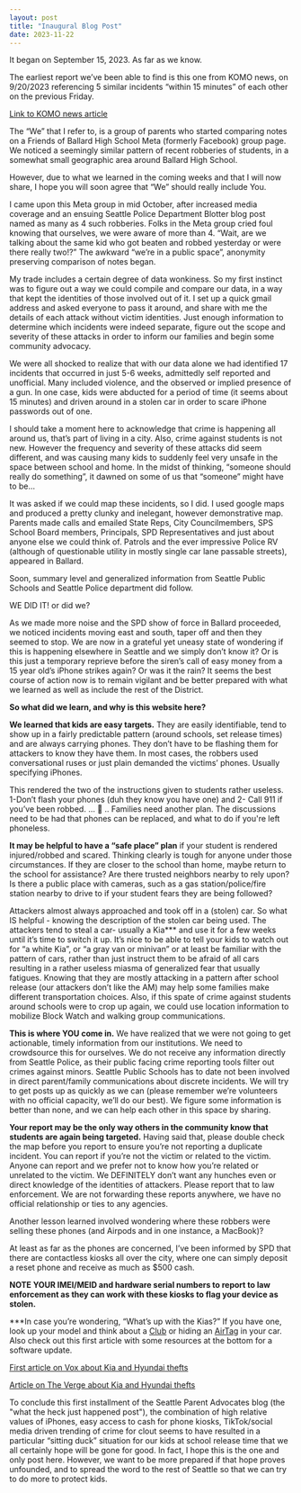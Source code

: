 ```yaml
---
layout: post
title: "Inaugural Blog Post"
date: 2023-11-22
---
```


It began on September 15, 2023. As far as we know.

The earliest report we’ve been able to find is this one from KOMO news, on 9/20/2023 referencing 5 similar incidents “within 15 minutes” of each other on the previous Friday.

[Link to KOMO news article](https://www.kiro7.com/news/local/witness-sees-aftermath-violent-attack-spd-continues-search-group-robbers/5PMDQ2VUCNB5VKUNHJ5IWKEYTA/)

The “We” that I refer to, is a group of parents who started comparing notes on a Friends of Ballard High School Meta (formerly Facebook) group page. We noticed a seemingly similar pattern of recent robberies of students, in a somewhat small geographic area around Ballard High School.

However, due to what we learned in the coming weeks and that I will now share, I hope you will soon agree that “We” should really include You.

I came upon this Meta group in mid October, after increased media coverage and an ensuing Seattle Police Department Blotter blog post named as many as 4 such robberies. Folks in the Meta group cried foul knowing that ourselves, we were aware of more than 4. “Wait, are we talking about the same kid who got beaten and robbed yesterday or were there really two!?” The awkward “we’re in a public space”, anonymity preserving comparison of notes began.

My trade includes a certain degree of data wonkiness. So my first instinct was to figure out a way we could compile and compare our data, in a way that kept the identities of those involved out of it. I set up a quick gmail address and asked everyone to pass it around, and share with me the details of each attack without victim identities. Just enough information to determine which incidents were indeed separate, figure out the scope and severity of these attacks in order to inform our families and begin some community advocacy.

We were all shocked to realize that with our data alone we had identified 17 incidents that occurred in just 5-6 weeks, admittedly self reported and unofficial. Many included violence, and the observed or implied presence of a gun. In one case, kids were abducted for a period of time (it seems about 15 minutes) and driven around in a stolen car in order to scare iPhone passwords out of one.

I should take a moment here to acknowledge that crime is happening all around us, that’s part of living in a city. Also, crime against students is not new. However the frequency and severity of these attacks did seem different, and was causing many kids to suddenly feel very unsafe in the space between school and home. In the midst of thinking, “someone should really do something”, it dawned on some of us that “someone” might have to be...

It was asked if we could map these incidents, so I did. I used google maps and produced a pretty clunky and inelegant, however demonstrative map. Parents made calls and emailed State Reps, City Councilmembers, SPS School Board members, Principals, SPD Representatives and just about anyone else we could think of. Patrols and the ever impressive Police RV (although of questionable utility in mostly single car lane passable streets), appeared in Ballard.

Soon, summary level and generalized information from Seattle Public Schools and Seattle Police department did follow.

WE DID IT!  or did we?

As we made more noise and the SPD show of force in Ballard proceeded, we noticed incidents moving east and south, taper off and then they seemed to stop. We are now in a grateful yet uneasy state of wondering if this is happening elsewhere in Seattle and we simply don’t know it? Or is this just a temporary reprieve before the siren’s call of easy money from a 15 year old’s iPhone strikes again? Or was it the rain? It seems the best course of action now is to remain vigilant and be better prepared with what we learned as well as include the rest of the District.

**So what did we learn, and why is this website here?**

**We learned that kids are easy targets.** They are easily identifiable, tend to show up in a fairly predictable pattern (around schools, set release times) and are always carrying phones. They don’t have to be flashing them for attackers to know they have them. In most cases, the robbers used conversational ruses or just plain demanded the victims’ phones. Usually specifying iPhones.

This rendered the two of the instructions given to students rather useless. 1-Don’t flash your phones (duh they know you have one) and 2- Call 911 if you’ve been robbed.  …  🤔 ..  Families need another plan.  The discussions need to be had that phones can be replaced, and what to do if you're left phoneless.

**It may be helpful to have a “safe place” plan** if your student is rendered injured/robbed and scared. Thinking clearly is tough for anyone under those circumstances. If they are closer to the school than home, maybe return to the school for assistance? Are there trusted neighbors nearby to rely upon? Is there a public place with cameras, such as a gas station/police/fire station nearby to drive to if your student fears they are being followed?

Attackers almost always approached and took off in a (stolen) car. So what IS helpful - knowing the description of the stolen car being used. The attackers tend to steal a car- usually a Kia*** and use it for a few weeks until it’s time to switch it up. It’s nice to be able to tell your kids to watch out for “a white Kia”, or “a gray van or minivan” or at least be familiar with the pattern of cars, rather than just instruct them to be afraid of all cars resulting in a rather useless miasma of generalized fear that usually fatigues. Knowing that they are mostly attacking in a pattern after school release (our attackers don’t like the AM) may help some families make different transportation choices. Also, if this spate of crime against students around schools were to crop up again, we could use location information to mobilize Block Watch and walking group communications.

**This is where YOU come in.** We have realized that we were not going to get actionable, timely information from our institutions. We need to crowdsource this for ourselves. We do not receive any information directly from Seattle Police, as their public facing crime reporting tools filter out crimes against minors. Seattle Public Schools has to date not been involved in direct parent/family communications about discrete incidents. We will try to get posts up as quickly as we can (please remember we’re volunteers with no official capacity, we’ll do our best). We figure some information is better than none, and we can help each other in this space by sharing.

**Your report may be the only way others in the community know that students are again being targeted.** Having said that, please double check the map before you report to ensure you’re not reporting a duplicate incident. You can report if you’re not the victim or related to the victim. Anyone can report and we prefer not to know how you’re related or unrelated to the victim. We DEFINITELY don’t want any hunches even or direct knowledge of the identities of attackers. Please report that to law enforcement. We are not forwarding these reports anywhere, we have no official relationship or ties to any agencies.

Another lesson learned involved wondering where these robbers were selling these phones (and Airpods and in one instance, a MacBook)?

At least as far as the phones are concerned, I’ve been informed by SPD that there are contactless kiosks all over the city, where one can simply deposit a reset phone and receive as much as $500 cash.  

**NOTE YOUR IMEI/MEID and hardware serial numbers to report to law enforcement as they can work with these kiosks to flag your device as stolen.**

***In case you’re wondering, “What’s up with the Kias?”  If you have one, look up your model and think about a [Club](https://www.amazon.com/Club-1000-Original-Steering-Wheel/dp/B0000CBILL/) or hiding an [AirTag](https://www.amazon.com/Apple-MX532AM-A-AirTag/dp/B0933BVK6T/) in your car.  Also check out this first article with some resources at the bottom for a software update.


[First article on Vox about Kia and Hyundai thefts](https://www.vox.com/technology/2023/6/1/23742757/kia-hyundai-challenge-tiktok-instagram-youtube)

[Article on The Verge about Kia and Hyundai thefts](https://www.theverge.com/2023/5/18/23729229/hyundai-kia-settlement-car-theft-challenge-tiktok)

To conclude this first installment of the Seattle Parent Advocates blog (the "what the heck just happened post"), the combination of high relative values of iPhones, easy access to cash for phone kiosks, TikTok/social media driven trending of crime for clout seems to have resulted in a particular “sitting duck” situation for our kids at school release time that we all certainly hope will be gone for good. In fact, I hope this is the one and only post here. However, we want to be more prepared if that hope proves unfounded, and to spread the word to the rest of Seattle so that we can try to do more to protect kids.
